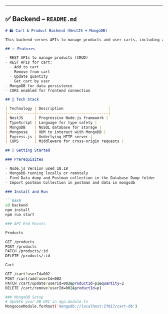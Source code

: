 
---

## ✅ **Backend – `README.md`**

```markdown
# 🛍️ Cart & Product Backend (NestJS + MongoDB)

This backend serves APIs to manage products and user carts, including add/remove/update functionality and dynamic total price calculation.

## ✨ Features

- REST APIs to manage products (CRUD)
- REST APIs for cart:
  - Add to cart
  - Remove from cart
  - Update quantity
  - Get cart by user
- MongoDB for data persistence
- CORS enabled for frontend connection

## 🧰 Tech Stack

| Technology | Description                    |
|------------|--------------------------------|
| NestJS     | Progressive Node.js framework |
| TypeScript | Language for type safety |
| MongoDB    | NoSQL database for storage |
| Mongoose   | ODM to interact with MongoDB |
| Express.js | Underlying HTTP server |
| CORS       | Middleware for cross-origin requests |

## 🚀 Getting Started

### Prerequisites

- Node.js Version used 18.18
- MongoDB running locally or remotely
- Find Data dump and Postman collection in the Database Dump folder
- Import postman Collection in postman and data in mongodb

### Install and Run

```bash
cd backend
npm install
npm run start

### API End Points

Products

GET /products
POST /products
PATCH /products/:id
DELETE /products/:id

Cart

GET /cart?userId=002
POST /cart/add?userId=002
PATCH /cart/update?userId=002&productId=p1&quantity=2
DELETE /cart/remove?userId=002&productId=p1

### MongoDB Setup
# Update your DB URI in app.module.ts
MongooseModule.forRoot('mongodb://localhost:27017/cart-db')